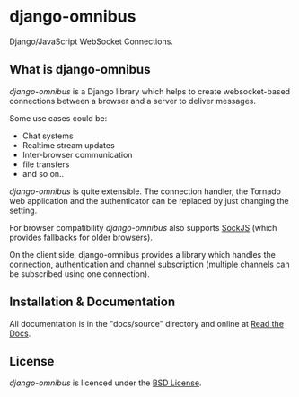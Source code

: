 # django-omnibus

Django/JavaScript WebSocket Connections.

## What is django-omnibus

*django-omnibus* is a Django library which helps to create websocket-based
connections between a browser and a server to deliver messages.

Some use cases could be:

* Chat systems
* Realtime stream updates
* Inter-browser communication
* file transfers
* and so on..

*django-omnibus* is quite extensible. The connection handler, the
Tornado web application and the authenticator can be replaced by just changing
the setting.

For browser compatibility *django-omnibus* also supports
[SockJS](https://github.com/sockjs/sockjs-client) (which provides fallbacks for
older browsers).

On the client side, django-omnibus provides a library which handles
the connection, authentication and channel subscription (multiple channels can
be subscribed using one connection).

## Installation & Documentation

All documentation is in the "docs/source" directory and online at
[Read the Docs](https://django-omnibus.readthedocs.org/).

## License
*django-omnibus* is licenced under the [BSD License](LICENSE.md).
